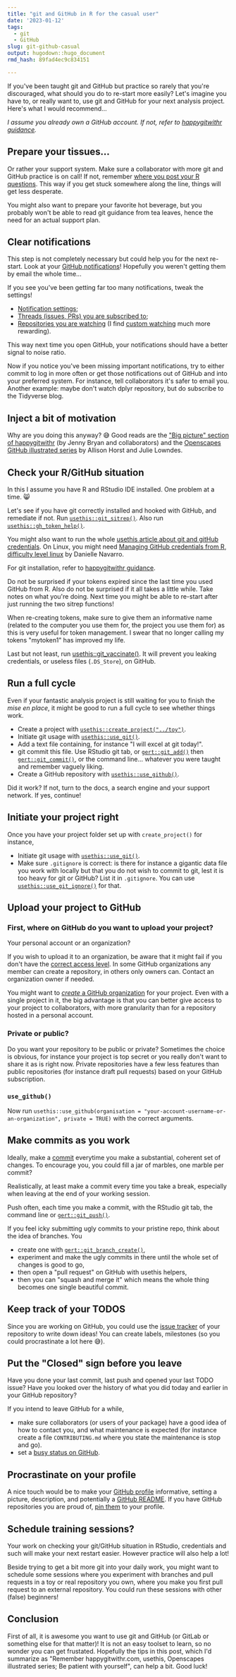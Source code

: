```yaml
---
title: "git and GitHub in R for the casual user"
date: '2023-01-12'
tags:
  - git
  - GitHub
slug: git-github-casual
output: hugodown::hugo_document
rmd_hash: 89fad4ec9c834151

---
```


If you've been taught git and GitHub but practice so rarely that you're discouraged, what should you do to re-start more easily? Let's imagine you have to, or really want to, use git and GitHub for your next analysis project. Here's what I would recommend...

*I assume you already own a GitHub account. If not, refer to [happygitwithr guidance](https://happygitwithr.com/github-acct.html).*

## Prepare your tissues...

Or rather your support system. Make sure a collaborator with more git and GitHub practice is on call! If not, remember [where you post your R questions](/2018/07/22/wheretogethelp/). This way if you get stuck somewhere along the line, things will get less desperate.

You might also want to prepare your favorite hot beverage, but you probably won't be able to read git guidance from tea leaves, hence the need for an actual support plan.

## Clear notifications

This step is not completely necessary but could help you for the next re-start. Look at your [GitHub notifications](https://github.com/notifications)! Hopefully you weren't getting them by email the whole time...

If you see you've been getting far too many notifications, tweak the settings!

-   [Notification settings](https://github.com/settings/notifications);
-   [Threads (issues, PRs) you are subscribed to](https://github.com/notifications/subscriptions);
-   [Repositories you are watching](https://github.com/watching) (I find [custom watching](https://docs.github.com/en/account-and-profile/managing-subscriptions-and-notifications-on-github/setting-up-notifications/configuring-notifications#configuring-your-watch-settings-for-an-individual-repository) much more rewarding).

This way next time you open GitHub, your notifications should have a better signal to noise ratio.

Now if you notice you've been missing important notifications, try to either commit to log in more often or get those notifications out of GitHub and into your preferred system. For instance, tell collaborators it's safer to email you. Another example: maybe don't watch dplyr repository, but do subscribe to the Tidyverse blog.

## Inject a bit of motivation

Why are you doing this anyway? :sweat_smile: Good reads are the ["Big picture" section of happygitwithr](https://happygitwithr.com/big-picture.html) (by Jenny Bryan and collaborators) and the [Openscapes GitHub illustrated series](https://www.openscapes.org/blog/2022/05/27/github-illustrated-series/) by Allison Horst and Julie Lowndes.

## Check your R/GitHub situation

In this I assume you have R and RStudio IDE installed. One problem at a time. :smile_cat:

Let's see if you have git correctly installed and hooked with GitHub, and remediate if not. Run [`usethis::git_sitrep()`](https://usethis.r-lib.org/reference/git_sitrep.html). Also run [`usethis::gh_token_help()`](https://usethis.r-lib.org/reference/github-token.html).

You might also want to run the whole [usethis article about git and gitHub credentials](https://usethis.r-lib.org/articles/git-credentials.html). On Linux, you might need [Managing GitHub credentials from R, difficulty level linux](https://blog.djnavarro.net/posts/2021-08-08_git-credential-helpers/) by Danielle Navarro.

For git installation, refer to [happygitwithr guidance](https://happygitwithr.com/install-git.html).

Do not be surprised if your tokens expired since the last time you used GitHub from R. Also do not be surprised if it all takes a little while. Take notes on what you're doing. Next time you might be able to re-start after just running the two sitrep functions!

When re-creating tokens, make sure to give them an informative name (related to the computer you use them for, the project you use them for) as this is very useful for token management. I swear that no longer calling my tokens "mytoken1" has improved my life.

Last but not least, run [usethis::git_vaccinate()](https://usethis.r-lib.org/reference/git_vaccinate.html). It will prevent you leaking credentials, or useless files (`.DS_Store`), on GitHub.

## Run a full cycle

Even if your fantastic analysis project is still waiting for you to finish the *mise en place*, it might be good to run a full cycle to see whether things work.

-   Create a project with [`usethis::create_project("../toy")`](https://usethis.r-lib.org/reference/create_package.html).
-   Initiate git usage with [`usethis::use_git()`](https://usethis.r-lib.org/reference/use_git.html).
-   Add a text file containing, for instance "I will excel at git today!".
-   git commit this file. Use RStudio git tab, or [`gert::git_add()`](https://docs.ropensci.org/gert/reference/git_commit.html) then [`gert::git_commit()`](https://docs.ropensci.org/gert/reference/git_commit.html), or the command line... whatever you were taught and remember vaguely liking.
-   Create a GitHub repository with [`usethis::use_github()`](https://usethis.r-lib.org/reference/use_github.html).

Did it work? If not, turn to the docs, a search engine and your support network. If yes, continue!

## Initiate your project right

Once you have your project folder set up with `create_project()` for instance,

-   Initiate git usage with [`usethis::use_git()`](https://usethis.r-lib.org/reference/use_git.html).
-   Make sure `.gitignore` is correct: is there for instance a gigantic data file you work with locally but that you do not wish to commit to git, lest it is too heavy for git or GitHub? List it in `.gitignore`. You can use [`usethis::use_git_ignore()`](https://usethis.r-lib.org/reference/use_git_ignore.html) for that.

## Upload your project to GitHub

### First, where on GitHub do you want to upload your project?

Your personal account or an organization?

If you wish to upload it to an organization, be aware that it might fail if you don't have the [correct access level](https://docs.github.com/en/organizations/managing-peoples-access-to-your-organization-with-roles/roles-in-an-organization). In some GitHub organizations any member can create a repository, in others only owners can. Contact an organization owner if needed.

You might want to [*create* a GitHub organization](https://docs.github.com/en/organizations/collaborating-with-groups-in-organizations/creating-a-new-organization-from-scratch) for your project. Even with a single project in it, the big advantage is that you can better give access to your project to collaborators, with more granularity than for a repository hosted in a personal account.

### Private or public?

Do you want your repository to be public or private? Sometimes the choice is obvious, for instance your project is top secret or you really don't want to share it as is right now. Private repositories have a few less features than public repositories (for instance draft pull requests) based on your GitHub subscription.

### `use_github()`

Now run `usethis::use_github(organisation = "your-account-username-or-an-organization", private = TRUE)` with the correct arguments.

## Make commits as you work

Ideally, make a [commit](https://happygitwithr.com/git-basics.html#commits-diffs-and-tags) everytime you make a substantial, coherent set of changes. To encourage you, you could fill a jar of marbles, one marble per commit?

Realistically, at least make a commit every time you take a break, especially when leaving at the end of your working session.

Push often, each time you make a commit, with the RStudio git tab, the command line or [`gert::git_push()`](https://docs.ropensci.org/gert/reference/git_fetch.html).

If you feel icky submitting ugly commits to your pristine repo, think about the idea of branches. You

-   create one with [`gert::git_branch_create()`](https://docs.ropensci.org/gert/reference/git_branch.html),
-   experiment and make the ugly commits in there until the whole set of changes is good to go,
-   then open a "pull request" on GitHub with usethis helpers,
-   then you can "squash and merge it" which means the whole thing becomes one single beautiful commit.

## Keep track of your TODOS

Since you are working on GitHub, you could use the [issue tracker](https://docs.github.com/en/issues) of your repository to write down ideas! You can create labels, milestones (so you could procrastinate a lot here :sweat_smile:).

## Put the "Closed" sign before you leave

Have you done your last commit, last push and opened your last TODO issue? Have you looked over the history of what you did today and earlier in your GitHub repository?

If you intend to leave GitHub for a while,

-   make sure collaborators (or users of your package) have a good idea of how to contact you, and what maintenance is expected (for instance create a file `CONTRIBUTING.md` where you state the maintenance is stop and go).
-   set a [busy status on GitHub](https://docs.github.com/en/account-and-profile/setting-up-and-managing-your-github-profile/customizing-your-profile/personalizing-your-profile#setting-a-status).

## Procrastinate on your profile

A nice touch would be to make your [GitHub profile](https://docs.github.com/en/account-and-profile/setting-up-and-managing-your-github-profile/customizing-your-profile/about-your-profile) informative, setting a picture, description, and potentially a [GitHub README](https://docs.github.com/en/account-and-profile/setting-up-and-managing-your-github-profile/customizing-your-profile/managing-your-profile-readme). If you have GitHub repositories you are proud of, [pin them](https://docs.github.com/en/account-and-profile/setting-up-and-managing-your-github-profile/customizing-your-profile/pinning-items-to-your-profile) to your profile.

## Schedule training sessions?

Your work on checking your git/GitHub situation in RStudio, credentials and such will make your next restart easier. However practice will also help a lot!

Beside trying to get a bit more git into your daily work, you might want to schedule some sessions where you experiment with branches and pull requests in a toy or real repository you own, where you make you first pull request to an external repository. You could run these sessions with other (false) beginners!

## Conclusion

First of all, it is awesome you want to use git and GitHub (or GitLab or something else for that matter)! It is not an easy toolset to learn, so no wonder you can get frustated. Hopefully the tips in this post, which I'd summarize as "Remember happygitwithr.com, usethis, Openscapes illustrated series; Be patient with yourself", can help a bit. Good luck!

